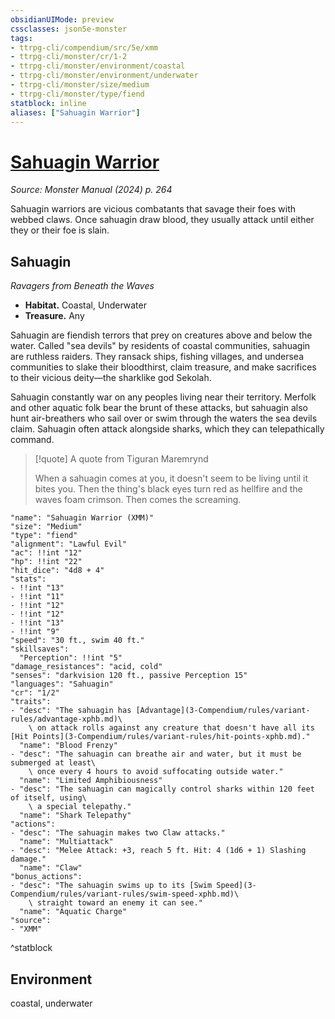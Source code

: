 ```yaml
---
obsidianUIMode: preview
cssclasses: json5e-monster
tags:
- ttrpg-cli/compendium/src/5e/xmm
- ttrpg-cli/monster/cr/1-2
- ttrpg-cli/monster/environment/coastal
- ttrpg-cli/monster/environment/underwater
- ttrpg-cli/monster/size/medium
- ttrpg-cli/monster/type/fiend
statblock: inline
aliases: ["Sahuagin Warrior"]
---
```

# [Sahuagin Warrior](3-Compendium\bestiary\fiend/sahuagin-warrior-xmm.md)
*Source: Monster Manual (2024) p. 264*  

Sahuagin warriors are vicious combatants that savage their foes with webbed claws. Once sahuagin draw blood, they usually attack until either they or their foe is slain.

## Sahuagin

*Ravagers from Beneath the Waves*

- **Habitat.** Coastal, Underwater  
- **Treasure.** Any  

Sahuagin are fiendish terrors that prey on creatures above and below the water. Called "sea devils" by residents of coastal communities, sahuagin are ruthless raiders. They ransack ships, fishing villages, and undersea communities to slake their bloodthirst, claim treasure, and make sacrifices to their vicious deity—the sharklike god Sekolah.

Sahuagin constantly war on any peoples living near their territory. Merfolk and other aquatic folk bear the brunt of these attacks, but sahuagin also hunt air-breathers who sail over or swim through the waters the sea devils claim. Sahuagin often attack alongside sharks, which they can telepathically command.

> [!quote] A quote from Tiguran Maremrynd  
> 
> When a sahuagin comes at you, it doesn't seem to be living until it bites you. Then the thing's black eyes turn red as hellfire and the waves foam crimson. Then comes the screaming.


```statblock
"name": "Sahuagin Warrior (XMM)"
"size": "Medium"
"type": "fiend"
"alignment": "Lawful Evil"
"ac": !!int "12"
"hp": !!int "22"
"hit_dice": "4d8 + 4"
"stats":
- !!int "13"
- !!int "11"
- !!int "12"
- !!int "12"
- !!int "13"
- !!int "9"
"speed": "30 ft., swim 40 ft."
"skillsaves":
  "Perception": !!int "5"
"damage_resistances": "acid, cold"
"senses": "darkvision 120 ft., passive Perception 15"
"languages": "Sahuagin"
"cr": "1/2"
"traits":
- "desc": "The sahuagin has [Advantage](3-Compendium/rules/variant-rules/advantage-xphb.md)\
    \ on attack rolls against any creature that doesn't have all its [Hit Points](3-Compendium/rules/variant-rules/hit-points-xphb.md)."
  "name": "Blood Frenzy"
- "desc": "The sahuagin can breathe air and water, but it must be submerged at least\
    \ once every 4 hours to avoid suffocating outside water."
  "name": "Limited Amphibiousness"
- "desc": "The sahuagin can magically control sharks within 120 feet of itself, using\
    \ a special telepathy."
  "name": "Shark Telepathy"
"actions":
- "desc": "The sahuagin makes two Claw attacks."
  "name": "Multiattack"
- "desc": "Melee Attack: +3, reach 5 ft. Hit: 4 (1d6 + 1) Slashing damage."
  "name": "Claw"
"bonus_actions":
- "desc": "The sahuagin swims up to its [Swim Speed](3-Compendium/rules/variant-rules/swim-speed-xphb.md)\
    \ straight toward an enemy it can see."
  "name": "Aquatic Charge"
"source":
- "XMM"
```
^statblock

## Environment

coastal, underwater